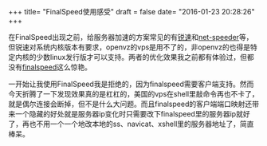 +++
title= "FinalSpeed使用感受"
draft = false
date= "2016-01-23 20:28:26"
+++

在FinalSpeed出现之前，给服务器加速的方案常见的有[锐速](http://www.serverspeeder.com/)和[net-speeder](https://github.com/snooda/net-speeder)等，但锐速对系统内核版本有要求，openvz的vps是用不了的，非openvz的也得是特定内核的少数linux发行版才可以支持。两者的优化效果我之前都有体验过，但都没有[finalspeed](https://github.com/d1sm/finalspeed)这么惊艳。

一开始让我使用FinalSpeed我是拒绝的，因为finalspeed需要客户端支持。然而今天折腾了一下发现效果真的是杠杠的，美国的vps在shell里敲命令再也不卡了，就是偶尔连接会断掉，但不是什么大问题。而且finalspeed的客户端端口映射还带来一个隐藏的好处就是服务器ip变化时只需要改下finalspeed里的服务器ip就好了，再也不用一个一个地改本地的ss、navicat、xshell里的服务器地址了，简直棒呆。